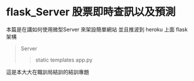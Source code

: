 # flask_Server 股票即時查訊以及預測
本篇是在講如何使用微型Server 來架設簡單網站 並且推波到 heroku 上面
flask 架構
>Server
>>static
>>templates
>>app.py







這是本大大在職訓局結訓的結訓專題
